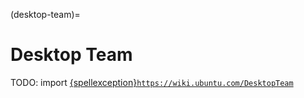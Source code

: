 (desktop-team)=
# Desktop Team

TODO: import [{spellexception}`https://wiki.ubuntu.com/DesktopTeam`](https://wiki.ubuntu.com/DesktopTeam)
